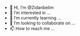 - 👋 Hi, I’m @Zidanbelim
- 👀 I’m interested in ...
- 🌱 I’m currently learning ...
- 💞️ I’m looking to collaborate on ...
- 📫 How to reach me ...

<!---
Zidanbelim/Zidanbelim is a ✨ special ✨ repository because its `README.md` (this file) appears on your GitHub profile.
You can click the Preview link to take a look at your changes.
--->
